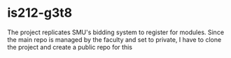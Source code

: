 # is212-g3t8

The project replicates SMU's bidding system to register for modules. Since the main repo is managed by the faculty and set to private, I have to clone the project and create a public repo for this

